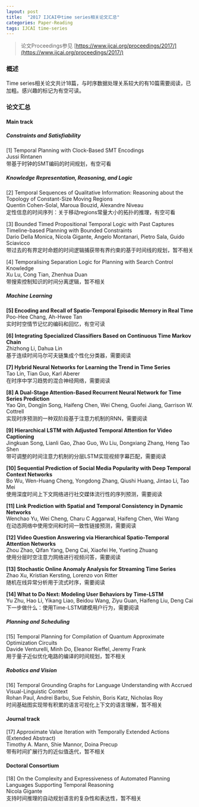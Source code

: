 ```yaml
---
layout: post
title:  "2017 IJCAI中time series相关论文汇总"
categories: Paper-Reading
tags: IJCAI time-series
---
```


> 论文Proceedings参见 [https://www.ijcai.org/proceedings/2017/](https://www.ijcai.org/proceedings/2017/)

### 概述
Time series相关论文共计18篇，与时序数据处理关系较大的有10篇需要阅读，已加粗。感兴趣的标记为有空可读。  

### 论文汇总
#### Main track
##### Constraints and Satisfiability
[1] Temporal Planning with Clock-Based SMT Encodings  
Jussi Rintanen  
带基于时钟的SMT编码的时间规划，有空可看  

##### Knowledge Representation, Reasoning, and Logic
[2] Temporal Sequences of Qualitative Information: Reasoning about the Topology of Constant-Size Moving Regions  
Quentin Cohen-Solal, Maroua Bouzid, Alexandre Niveau  
定性信息的时间序列：关于移动regions常量大小的拓扑的推理，有空可看

[3] Bounded Timed Propositional Temporal Logic with Past Captures Timeline-based Planning with Bounded Constraints  
Dario Della Monica, Nicola Gigante, Angelo Montanari, Pietro Sala, Guido Sciavicco  
带过去的有界定时命题的时间逻辑捕获带有界约束的基于时间线的规划，暂不相关

[4] Temporalising Separation Logic for Planning with Search Control Knowledge  
Xu Lu, Cong Tian, Zhenhua Duan  
带搜索控制知识的时间分离逻辑，暂不相关  

##### Machine Learning
**[5] Encoding and Recall of Spatio-Temporal Episodic Memory in Real Time**  
Poo-Hee Chang, Ah-Hwee Tan  
实时时空情节记忆的编码和回忆，有空可读  

**[6] Integrating Specialized Classifiers Based on Continuous Time Markov Chain**  
Zhizhong Li, Dahua Lin  
基于连续时间马尔可夫链集成个性化分类器，需要阅读  

**[7] Hybrid Neural Networks for Learning the Trend in Time Series**  
Tao Lin, Tian Guo, Karl Aberer  
在时序中学习趋势的混合神经网络，需要阅读  

**[8] A Dual-Stage Attention-Based Recurrent Neural Network for Time Series Prediction**  
Yao Qin, Dongjin Song, Haifeng Chen, Wei Cheng, Guofei Jiang, Garrison W. Cottrell  
实现时序预测的一种双阶段基于注意力机制的RNN，需要阅读

**[9] Hierarchical LSTM with Adjusted Temporal Attention for Video Captioning**  
Jingkuan Song, Lianli Gao, Zhao Guo, Wu Liu, Dongxiang Zhang, Heng Tao Shen  
带可调整的时间注意力机制的分层LSTM实现视频字幕匹配，需要阅读  

**[10] Sequential Prediction of Social Media Popularity with Deep Temporal Context Networks**  
Bo Wu, Wen-Huang Cheng, Yongdong Zhang, Qiushi Huang, Jintao Li, Tao Mei  
使用深度时间上下文网络进行社交媒体流行性的序列预测，需要阅读  

**[11] Link Prediction with Spatial and Temporal Consistency in Dynamic Networks**  
Wenchao Yu, Wei Cheng, Charu C Aggarwal, Haifeng Chen, Wei Wang  
在动态网络中使用空间和时间一致性链接预测，需要阅读  

**[12] Video Question Answering via Hierarchical Spatio-Temporal Attention Networks**  
Zhou Zhao, Qifan Yang, Deng Cai, Xiaofei He, Yueting Zhuang  
使用分层时空注意力网络进行视频问答，需要阅读  

**[13] Stochastic Online Anomaly Analysis for Streaming Time Series**  
Zhao Xu, Kristian Kersting, Lorenzo von Ritter  
随机在线异常分析用于流式时序，需要阅读  

**[14] What to Do Next: Modeling User Behaviors by Time-LSTM**  
Yu Zhu, Hao Li, Yikang Liao, Beidou Wang, Ziyu Guan, Haifeng Liu, Deng Cai  
下一步做什么：使用Time-LSTM建模用户行为，需要阅读  

##### Planning and Scheduling
[15] Temporal Planning for Compilation of Quantum Approximate Optimization Circuits  
Davide Venturelli, Minh Do, Eleanor Rieffel, Jeremy Frank  
用于量子近似优化电路的编译的时间规划，暂不相关  

##### Robotics and Vision
[16] Temporal Grounding Graphs for Language Understanding with Accrued Visual-Linguistic Context  
Rohan Paul, Andrei Barbu, Sue Felshin, Boris Katz, Nicholas Roy  
时间基础图实现带有积累的语言可视化上下文的语言理解，暂不相关  

#### Journal track
[17] Approximate Value Iteration with Temporally Extended Actions (Extended Abstract)  
Timothy A. Mann, Shie Mannor, Doina Precup  
带有时间扩展行为的近似值迭代，暂不相关  

#### Doctoral Consortium
[18] On the Complexity and Expressiveness of Automated Planning Languages Supporting Temporal Reasoning  
Nicola Gigante  
支持时间推理的自动规划语言的复杂性和表达性，暂不相关  